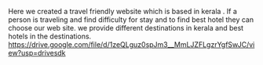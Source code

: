 Here we created a travel friendly website which is based in kerala .
If a person is traveling and find difficulty for stay and to find best hotel they can choose our web site.
we provide different destinations in kerala and best hotels in the destinations.
https://drive.google.com/file/d/1zeQLguz0spJm3__MmLJZFLgzrYgfSwJC/view?usp=drivesdk
